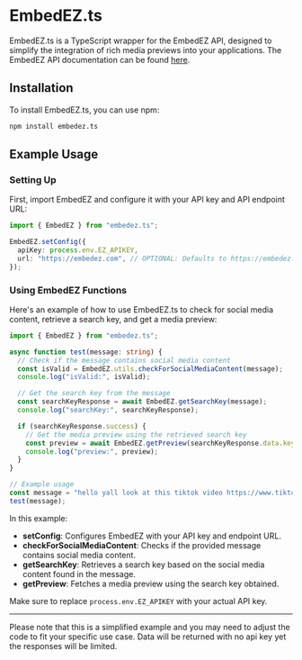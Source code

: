 # EmbedEZ.ts

EmbedEZ.ts is a TypeScript wrapper for the EmbedEZ API, designed to simplify the integration of rich media previews into your applications. The EmbedEZ API documentation can be found [here](https://embedez.com/docs).

## Installation

To install EmbedEZ.ts, you can use npm:

```bash
npm install embedez.ts
```

## Example Usage

### Setting Up

First, import EmbedEZ and configure it with your API key and API endpoint URL:

```typescript
import { EmbedEZ } from "embedez.ts";

EmbedEZ.setConfig({
  apiKey: process.env.EZ_APIKEY,
  url: "https://embedez.com", // OPTIONAL: Defaults to https://embedez.com
});
```

### Using EmbedEZ Functions

Here's an example of how to use EmbedEZ.ts to check for social media content, retrieve a search key, and get a media preview:

```typescript
import { EmbedEZ } from "embedez.ts";

async function test(message: string) {
  // Check if the message contains social media content
  const isValid = EmbedEZ.utils.checkForSocialMediaContent(message);
  console.log("isValid:", isValid);

  // Get the search key from the message
  const searchKeyResponse = await EmbedEZ.getSearchKey(message);
  console.log("searchKey:", searchKeyResponse);

  if (searchKeyResponse.success) {
    // Get the media preview using the retrieved search key
    const preview = await EmbedEZ.getPreview(searchKeyResponse.data.key);
    console.log("preview:", preview);
  }
}

// Example usage
const message = "hello yall look at this tiktok video https://www.tiktok.com/@truth.filmz/video/7355123993017421089";
test(message);
```

In this example:

- **setConfig**: Configures EmbedEZ with your API key and endpoint URL.
- **checkForSocialMediaContent**: Checks if the provided message contains social media content.
- **getSearchKey**: Retrieves a search key based on the social media content found in the message.
- **getPreview**: Fetches a media preview using the search key obtained.

Make sure to replace `process.env.EZ_APIKEY` with your actual API key.

---

Please note that this is a simplified example and you may need to adjust the code to fit your specific use case. Data will be returned with no api key yet the responses will be limited.